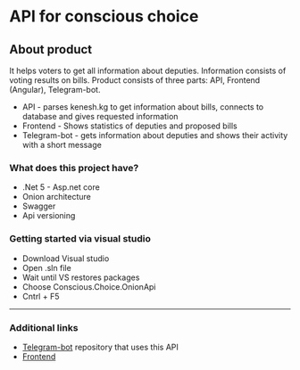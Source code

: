 # API for conscious choice 

## About product 

It helps voters to get all information about deputies. Information consists of voting results on bills. 
Product consists of three parts: API, Frontend (Angular), Telegram-bot. 

- API - parses kenesh.kg to get information about bills, connects to database and gives requested information 
- Frontend - Shows statistics of deputies and proposed bills
- Telegram-bot - gets information about deputies and shows their activity with a short message

### What does this project have? 
- .Net 5 - Asp.net core 
- Onion architecture
- Swagger 
- Api versioning 

### Getting started via visual studio
 - Download Visual studio
 - Open .sln file
 - Wait until VS restores packages
 - Choose Conscious.Choice.OnionApi
 - Cntrl + F5

--- 
### Additional links 
- [Telegram-bot](https://github.com/SsamansS/consciousvote) repository that uses this API 
- [Frontend](https://kinsta.com/wp-content/uploads/2017/10/501-not-implemented-error-social-1.png)
